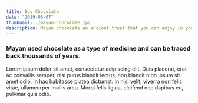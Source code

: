 ```yaml
---
title: Buy Chocolate
date: "2019-05-07"
thumbnail: ./mayan-chocolate.jpg
description: Mayan chocolate an ancient treat that you can enjoy in your living room.
---
```


### Mayan used chocolate as a type of medicine and can be traced back thousands of years.

Lorem ipsum dolor sit amet, consectetur adipiscing elit. Duis placerat, erat ac convallis semper, nisi purus blandit lectus, non blandit nibh ipsum sit amet odio. In hac habitasse platea dictumst. In nisl velit, viverra non felis vitae, ullamcorper mollis arcu. Morbi felis ligula, eleifend nec dapibus eu, pulvinar quis odio.

